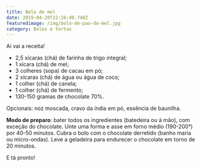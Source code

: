```yaml
---
title: Bolo de mel
date: 2019-04-20T22:16:40.748Z
featuredimage: /img/bolo-de-pao-de-mel.jpg
category: Bolos e tortas
---
```

Aí vai a receita!

* 2,5 xícaras (chá) de farinha de trigo integral;
* 1 xícara (chá) de mel;
* 3 colheres (sopa) de cacau em pó;
* 2 xícaras (chá) de água ou água de coco;
* 1 colher (chá) de canela;
* 1 colher (chá) de fermento;
* 130-150 gramas de chocolate 70%.

Opcionais: noz moscada, cravo da índia em pó, essência de baunilha.

**Modo de preparo**: bater todos os ingredientes (batedeira ou á mão), com exceção do chocolate. Unte uma forma e asse em forno médio (190-200°) por 40-50 minutos. Cubra o bolo com o chocolate derretido (banho maria ou micro-ondas). Leve a geladeira para endurecer o chocolate em torno de 20 minutos.

E tá pronto!
